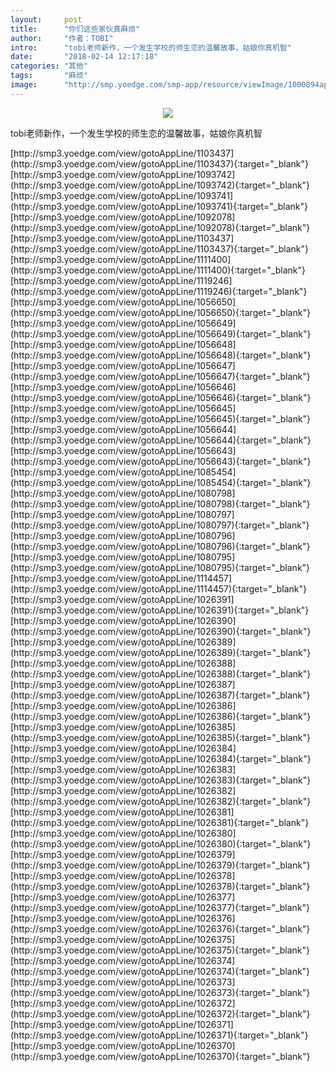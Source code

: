 ```yaml
---
layout:     post
title:      "你们这些家伙真麻烦"
author:     "作者：TOBI"
intro:      "tobi老师新作，一个发生学校的师生恋的温馨故事，姑娘你真机智"
date:       "2018-02-14 12:17:18"
categories: "其他"
tags:       "麻烦"
image:      "http://smp.yoedge.com/smp-app/resource/viewImage/1000894appline.png"
---
```

<div style="text-align: center">
<p><img src="http://smp.yoedge.com/smp-app/resource/viewImage/1000894appline.png"/></p>
</div>
<p class="post-meta">
<span>tobi老师新作，一个发生学校的师生恋的温馨故事，姑娘你真机智</span>
</p>
[http://smp3.yoedge.com/view/gotoAppLine/1103437](http://smp3.yoedge.com/view/gotoAppLine/1103437){:target="_blank"}
[http://smp3.yoedge.com/view/gotoAppLine/1093742](http://smp3.yoedge.com/view/gotoAppLine/1093742){:target="_blank"}
[http://smp3.yoedge.com/view/gotoAppLine/1093741](http://smp3.yoedge.com/view/gotoAppLine/1093741){:target="_blank"}
[http://smp3.yoedge.com/view/gotoAppLine/1092078](http://smp3.yoedge.com/view/gotoAppLine/1092078){:target="_blank"}
[http://smp3.yoedge.com/view/gotoAppLine/1103437](http://smp3.yoedge.com/view/gotoAppLine/1103437){:target="_blank"}
[http://smp3.yoedge.com/view/gotoAppLine/1111400](http://smp3.yoedge.com/view/gotoAppLine/1111400){:target="_blank"}
[http://smp3.yoedge.com/view/gotoAppLine/1119246](http://smp3.yoedge.com/view/gotoAppLine/1119246){:target="_blank"}
[http://smp3.yoedge.com/view/gotoAppLine/1056650](http://smp3.yoedge.com/view/gotoAppLine/1056650){:target="_blank"}
[http://smp3.yoedge.com/view/gotoAppLine/1056649](http://smp3.yoedge.com/view/gotoAppLine/1056649){:target="_blank"}
[http://smp3.yoedge.com/view/gotoAppLine/1056648](http://smp3.yoedge.com/view/gotoAppLine/1056648){:target="_blank"}
[http://smp3.yoedge.com/view/gotoAppLine/1056647](http://smp3.yoedge.com/view/gotoAppLine/1056647){:target="_blank"}
[http://smp3.yoedge.com/view/gotoAppLine/1056646](http://smp3.yoedge.com/view/gotoAppLine/1056646){:target="_blank"}
[http://smp3.yoedge.com/view/gotoAppLine/1056645](http://smp3.yoedge.com/view/gotoAppLine/1056645){:target="_blank"}
[http://smp3.yoedge.com/view/gotoAppLine/1056644](http://smp3.yoedge.com/view/gotoAppLine/1056644){:target="_blank"}
[http://smp3.yoedge.com/view/gotoAppLine/1056643](http://smp3.yoedge.com/view/gotoAppLine/1056643){:target="_blank"}
[http://smp3.yoedge.com/view/gotoAppLine/1085454](http://smp3.yoedge.com/view/gotoAppLine/1085454){:target="_blank"}
[http://smp3.yoedge.com/view/gotoAppLine/1080798](http://smp3.yoedge.com/view/gotoAppLine/1080798){:target="_blank"}
[http://smp3.yoedge.com/view/gotoAppLine/1080797](http://smp3.yoedge.com/view/gotoAppLine/1080797){:target="_blank"}
[http://smp3.yoedge.com/view/gotoAppLine/1080796](http://smp3.yoedge.com/view/gotoAppLine/1080796){:target="_blank"}
[http://smp3.yoedge.com/view/gotoAppLine/1080795](http://smp3.yoedge.com/view/gotoAppLine/1080795){:target="_blank"}
[http://smp3.yoedge.com/view/gotoAppLine/1114457](http://smp3.yoedge.com/view/gotoAppLine/1114457){:target="_blank"}
[http://smp3.yoedge.com/view/gotoAppLine/1026391](http://smp3.yoedge.com/view/gotoAppLine/1026391){:target="_blank"}
[http://smp3.yoedge.com/view/gotoAppLine/1026390](http://smp3.yoedge.com/view/gotoAppLine/1026390){:target="_blank"}
[http://smp3.yoedge.com/view/gotoAppLine/1026389](http://smp3.yoedge.com/view/gotoAppLine/1026389){:target="_blank"}
[http://smp3.yoedge.com/view/gotoAppLine/1026388](http://smp3.yoedge.com/view/gotoAppLine/1026388){:target="_blank"}
[http://smp3.yoedge.com/view/gotoAppLine/1026387](http://smp3.yoedge.com/view/gotoAppLine/1026387){:target="_blank"}
[http://smp3.yoedge.com/view/gotoAppLine/1026386](http://smp3.yoedge.com/view/gotoAppLine/1026386){:target="_blank"}
[http://smp3.yoedge.com/view/gotoAppLine/1026385](http://smp3.yoedge.com/view/gotoAppLine/1026385){:target="_blank"}
[http://smp3.yoedge.com/view/gotoAppLine/1026384](http://smp3.yoedge.com/view/gotoAppLine/1026384){:target="_blank"}
[http://smp3.yoedge.com/view/gotoAppLine/1026383](http://smp3.yoedge.com/view/gotoAppLine/1026383){:target="_blank"}
[http://smp3.yoedge.com/view/gotoAppLine/1026382](http://smp3.yoedge.com/view/gotoAppLine/1026382){:target="_blank"}
[http://smp3.yoedge.com/view/gotoAppLine/1026381](http://smp3.yoedge.com/view/gotoAppLine/1026381){:target="_blank"}
[http://smp3.yoedge.com/view/gotoAppLine/1026380](http://smp3.yoedge.com/view/gotoAppLine/1026380){:target="_blank"}
[http://smp3.yoedge.com/view/gotoAppLine/1026379](http://smp3.yoedge.com/view/gotoAppLine/1026379){:target="_blank"}
[http://smp3.yoedge.com/view/gotoAppLine/1026378](http://smp3.yoedge.com/view/gotoAppLine/1026378){:target="_blank"}
[http://smp3.yoedge.com/view/gotoAppLine/1026377](http://smp3.yoedge.com/view/gotoAppLine/1026377){:target="_blank"}
[http://smp3.yoedge.com/view/gotoAppLine/1026376](http://smp3.yoedge.com/view/gotoAppLine/1026376){:target="_blank"}
[http://smp3.yoedge.com/view/gotoAppLine/1026375](http://smp3.yoedge.com/view/gotoAppLine/1026375){:target="_blank"}
[http://smp3.yoedge.com/view/gotoAppLine/1026374](http://smp3.yoedge.com/view/gotoAppLine/1026374){:target="_blank"}
[http://smp3.yoedge.com/view/gotoAppLine/1026373](http://smp3.yoedge.com/view/gotoAppLine/1026373){:target="_blank"}
[http://smp3.yoedge.com/view/gotoAppLine/1026372](http://smp3.yoedge.com/view/gotoAppLine/1026372){:target="_blank"}
[http://smp3.yoedge.com/view/gotoAppLine/1026371](http://smp3.yoedge.com/view/gotoAppLine/1026371){:target="_blank"}
[http://smp3.yoedge.com/view/gotoAppLine/1026370](http://smp3.yoedge.com/view/gotoAppLine/1026370){:target="_blank"}


